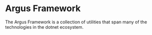 # Argus Framework
The Argus Framework is a collection of utilities that span many of the technologies in the dotnet ecosystem.